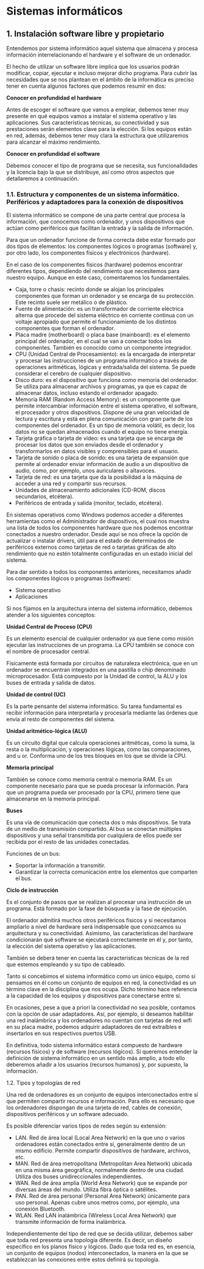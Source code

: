 # Sistemas informáticos

## 1. Instalación software libre y propietario

Entendemos por sistema informático aquel sistema que almacena y procesa información interrelacionando el hardware y el software de un ordenador.

El hecho de utilizar un software libre implica que los usuarios podrán modificar, copiar, ejecutar e incluso mejorar dicho programa. Para cubrir las necesidades que se nos plantean en el ámbito de la informática es preciso tener en cuenta algunos factores que podemos resumir en dos:

**Conocer en profundidad el hardware**

Antes de escoger el software que vamos a emplear, debemos tener muy presente en qué equipos vamos a instalar el sistema operativo y las aplicaciones. Sus características técnicas, su conectividad y sus prestaciones serán elementos clave para la elección. Si los equipos están en red, además, debemos tener muy clara la estructura que utilizaremos para alcanzar el máximo rendimiento.

**Conocer en profundidad el software**

Debemos conocer el tipo de programa que se necesita, sus funcionalidades y la licencia bajo la que se distribuye, así como otros aspectos que detallaremos a continuación.

### 1.1. Estructura y componentes de un sistema informático. Periféricos y adaptadores para la conexión de dispositivos

El sistema informático se compone de una parte central que procesa la información, que conocemos como ordenador, y unos dispositivos que actúan como periféricos que facilitan la entrada y la salida de información.

Para que un ordenador funcione de forma correcta debe estar formado por dos tipos de elementos: los componentes lógicos o programas (software) y, por otro lado, los componentes físicos y electrónicos (hardware).

En el caso de los componentes físicos (hardware) podemos encontrar diferentes tipos, dependiendo del rendimiento que necesitemos para nuestro equipo. Aunque en este caso, comentaremos los fundamentales.

- Caja, torre o chasis: recinto donde se alojan los principales componentes que forman un ordenador y se encarga de su protección. Este recinto suele ser metálico o de plástico.
- Fuente de alimentación: es un transformador de corriente eléctrica alterna que procede del sistema eléctrico en corriente continua con un voltaje apropiado que permite el funcionamiento de los distintos componentes que forman el ordenador.
- Placa madre (motherboard) o placa base (mainboard): es el elemento principal del ordenador, en el cual se van a conectar todos los componentes. También es conocido como un componente integrador.
- CPU (Unidad Central de Procesamiento): es la encargada de interpretar y procesar las instrucciones de un programa informático a través de operaciones aritméticas, lógicas y entrada/salida del sistema. Se puede considerar el cerebro de cualquier dispositivo.
- Disco duro: es el dispositivo que funciona como memoria del ordenador. Se utiliza para almacenar archivos y programas, ya que es capaz de almacenar datos, incluso estando el ordenador apagado.
- Memoria RAM (Random Access Memory): es un componente que permite intercambiar información entre el sistema operativo, el software, el procesador y otros dispositivos. Dispone de una gran velocidad de lectura y escritura y está en plena comunicación con gran parte de los componentes del ordenador. Es un tipo de memoria volátil, es decir, los datos no se quedan almacenados cuando el equipo no tiene energía.
- Tarjeta gráfica o tarjeta de vídeo: es una tarjeta que se encarga de procesar los datos que son enviados desde el ordenador y transformarlos en datos visibles y comprensibles para el usuario.
- Tarjeta de sonido o placa de sonido: es una tarjeta de expansión que permite al ordenador enviar información de audio a un dispositivo de audio, como, por ejemplo, unos auriculares o altavoces.
- Tarjeta de red: es una tarjeta que da la posibilidad a la máquina de acceder a una red y compartir sus recursos.
- Unidades de almacenamiento adicionales (CD-ROM, discos secundarios, etcétera).
- Periféricos de entrada y salida (monitor, teclado, etcétera).

En sistemas operativos como Windows podemos acceder a diferentes herramientas como el Administrador de dispositivos, el cual nos muestra una lista de todos los componentes hardware que nos podemos encontrar conectados a nuestro ordenador. Desde aquí se nos ofrece la opción de actualizar o instalar drivers, útil para el estado de determinados de periféricos externos como tarjetas de red o tarjetas gráficas de alto rendimiento que no estén totalmente configuradas en un estado inicial del sistema.

Para dar sentido a todos los componentes anteriores, necesitamos añadir los componentes lógicos o programas (software):
- Sistema operativo
- Aplicaciones

Si nos fijamos en la arquitectura interna del sistema informático, debemos atender a los siguientes conceptos:

**Unidad Central de Proceso (CPU)**

Es un elemento esencial de cualquier ordenador ya que tiene como misión ejecutar las instrucciones de un programa. La CPU también se conoce con el nombre de procesador central.

Físicamente está formada por circuitos de naturaleza electrónica, que en un ordenador se encuentran integrados en una pastilla o chip denominado microprocesador. Está compuesto por la Unidad de control, la ALU y los buses de entrada y salida de datos.

**Unidad de control (UC)**

Es la parte pensante del sistema informático. Su tarea fundamental es recibir información para interpretarla y procesarla mediante las órdenes que envía al resto de componentes del sistema.

**Unidad aritmético-lógica (ALU)**

Es un circuito digital que calcula operaciones aritméticas, como la suma, la resta o la multiplicación, y operaciones lógicas, como las comparaciones, and u or. Conforma uno de los tres bloques en los que se divide la CPU.

**Memoria principal**

También se conoce como memoria central o memoria RAM. Es un componente necesario para que se pueda procesar la información. Para que un programa pueda ser procesado por la CPU, primero tiene que almacenarse en la memoria principal.

**Buses**

Es una vía de comunicación que conecta dos o más dispositivos. Se trata de un medio de transmisión compartido. Al bus se conectan múltiples dispositivos y una señal transmitida por cualquiera de ellos puede ser recibida por el resto de las unidades conectadas.

Funciones de un bus:

- Soportar la información a transmitir.
- Garantizar la correcta comunicación entre los elementos que comparten el bus.

**Ciclo de instrucción**

Es el conjunto de pasos que se realizan al procesar una instrucción de un programa. Está formado por la fase de búsqueda y la fase de ejecución.

El ordenador admitirá muchos otros periféricos físicos y si necesitamos ampliarlo a nivel de hardware será indispensable que conozcamos su arquitectura y su conectividad. Asimismo, las características del hardware condicionarán qué software se ejecutará correctamente en él y, por tanto, la elección del sistema operativo y las aplicaciones.

También se deberá tener en cuenta las características técnicas de la red que estemos empleando y su tipo de cableado.

Tanto si concebimos el sistema informático como un único equipo, como si pensamos en él como un conjunto de equipos en red, la conectividad es un término clave en la disciplina que nos ocupa. Dicho término hace referencia a la capacidad de los equipos y dispositivos para conectarse entre sí.

En ocasiones, pese a que a priori la conectividad no sea posible, contamos con la opción de usar adaptadores. Así, por ejemplo, si deseamos habilitar una red inalámbrica y los ordenadores no cuentan con tarjetas de red wifi en su placa madre, podemos adquirir adaptadores de red extraíbles e insertarlos en sus respectivos puertos USB.

En definitiva, todo sistema informático estará compuesto de hardware (recursos físicos) y de software (recursos lógicos). Si queremos entender la definición de sistema informático en un sentido más amplio, a todo ello deberemos añadir a los usuarios (recursos humanos) y, por supuesto, la información.

1.2. Tipos y topologías de red

Una red de ordenadores es un conjunto de equipos interconectados entre sí que permiten compartir recursos e información. Para ello es necesario que los ordenadores dispongan de una tarjeta de red, cables de conexión, dispositivos periféricos y un software adecuado.

Es posible diferenciar varios tipos de redes según su extensión:

- LAN. Red de área local (Local Area Network) en la que uno o varios ordenadores están conectados entre sí, generalmente dentro de un mismo edificio. Permite compartir dispositivos de hardware, archivos, etc.
- MAN. Red de área metropolitana (Metropolitan Area Network) ubicada en una misma área geográfica, normalmente dentro de una ciudad. Utiliza dos buses unidireccionales independientes.
- WAN. Red de área amplia (World Area Network) que se expande por diversas áreas del mundo. Utiliza fibra óptica o satélites.
- PAN. Red de área personal (Personal Area Network) únicamente para uso personal. Apenas cubre unos metros como, por ejemplo, una conexión Bluetooth.
- WLAN. Red LAN inalámbrica (Wireless Local Area Network) que transmite información de forma inalámbrica.

Independientemente del tipo de red que se decida utilizar, debemos saber que toda red presenta una topología diferente. Es decir, un diseño específico en los planos físico y lógicos. Dado que toda red es, en esencia, un conjunto de equipos (nodos) interconectados, la manera en la que se establezcan las conexiones entre estos definirá su topología.
